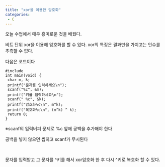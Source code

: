 ```yaml
---
title: "xor을 이용한 암호화"
categories:
 - C
---
```








오늘 수업에서 매우 흥미로운 것을 배웠다.

비트 단위 xor을 이용해 암호화를 할 수 있다. xor의 특징은 결과만을 가지고는 인수를 추측할 수 없다.

다음은 코드이다




 




```
#include
int main(void) {
 char m, k;
 printf("문자를 입력하세요\n");
 scanf("%c", &m); 
 printf("키를 입력하세요\n");
 scanf(" %c", &k);
 printf("암호화%c\n", m^k);
 printf("복호화%c\n", (m^k) ^ k);
 return 0;
}
```





 


※scanf의 입력버퍼 문제로 %c 앞에 공백을 추가해야 한다

공백을 넣지 않으면 씹히고 scanf가 무시된다

​

문자를 입력받고 그 문자를 ^키를 해서 xor암호화 한 후 다시 ^키로 복호화 할 수 있다.




 

